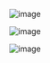 ![image](https://github.com/user-attachments/assets/b5c8c794-658f-48b2-b3f4-76f88882282c)

![image](https://github.com/user-attachments/assets/275f5f40-227e-4118-9177-34220ea92937)

![image](https://github.com/user-attachments/assets/1e2ad4cc-9693-43db-a5ee-75c4e8d39bc1)
